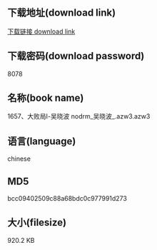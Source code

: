 ## 下载地址(download link)
[下载链接 download link](https://voluble-croquembouche-d321dc.netlify.app/?s=1657%E3%80%81%E5%A4%A7%E8%B4%A5%E5%B1%80%E2%85%A0-%E5%90%B4%E6%99%93%E6%B3%A2+nodrm_%E5%90%B4%E6%99%93%E6%B3%A2_.azw3)

## 下载密码(download password)
8078

## 名称(book name)
1657、大败局Ⅰ-吴晓波 nodrm_吴晓波_.azw3.azw3

## 语言(language)
chinese

## MD5
bcc09402509c88a68bdc0c977991d273

## 大小(filesize)
920.2 KB
